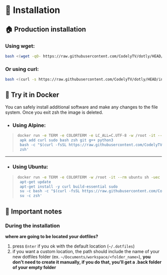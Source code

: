 # 🚀 Installation

## 🏠 Production installation

### Using wget:

```bash
bash <(wget -qO- https://raw.githubusercontent.com/CodelyTV/dotly/HEAD/installer)
```

### Or using curl:

```bash
bash <(curl -s https://raw.githubusercontent.com/CodelyTV/dotly/HEAD/installer)
```

## 🐳 Try it in Docker

You can safely install additional software and make any changes to the file system. Once you exit zsh the image is
deleted.

- ### Using Alpine:
> ```bash
> docker run -e TERM -e COLORTERM -e LC_ALL=C.UTF-8 -w /root -it --rm alpine sh -uec '
>  apk add curl sudo bash zsh git g++ python3
>  bash -c "$(curl -fsSL https://raw.githubusercontent.com/CodelyTV/dotly/HEAD/installer)"
>  zsh'
> ```

***

- ### Using Ubuntu:
> ```bash
> docker run -e TERM -e COLORTERM -w /root -it --rm ubuntu sh -uec '
>  apt-get update
>  apt-get install -y curl build-essential sudo
>  su -c bash -c "$(curl -fsSL https://raw.githubusercontent.com/CodelyTV/dotly/HEAD/installer)"
>  su -c zsh'
> ```

## 😬 Important notes
### During the installation
**where are going to be located your dotfiles?**
1. press `Enter` if you ok with the default location (`~/.dotfiles`)
2. if you want a custom location, the path should include the name of your new dotfiles folder (ex. `~/Documents/workspace/<folder_name>`), **you don't need to create it manually, if you do that, you'll get a .back folder of your empty folder**